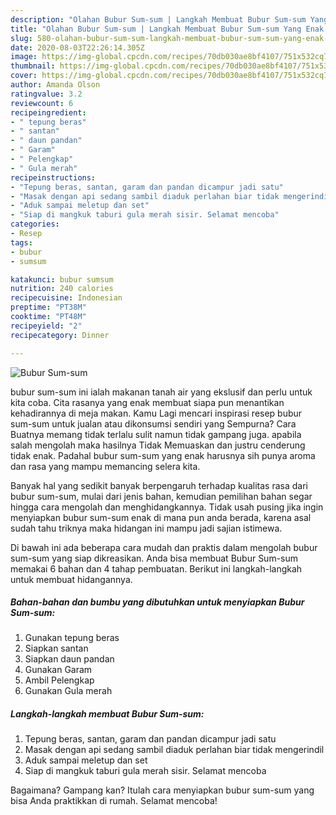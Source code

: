 ```yaml
---
description: "Olahan Bubur Sum-sum | Langkah Membuat Bubur Sum-sum Yang Enak Dan Lezat"
title: "Olahan Bubur Sum-sum | Langkah Membuat Bubur Sum-sum Yang Enak Dan Lezat"
slug: 580-olahan-bubur-sum-sum-langkah-membuat-bubur-sum-sum-yang-enak-dan-lezat
date: 2020-08-03T22:26:14.305Z
image: https://img-global.cpcdn.com/recipes/70db030ae8bf4107/751x532cq70/bubur-sum-sum-foto-resep-utama.jpg
thumbnail: https://img-global.cpcdn.com/recipes/70db030ae8bf4107/751x532cq70/bubur-sum-sum-foto-resep-utama.jpg
cover: https://img-global.cpcdn.com/recipes/70db030ae8bf4107/751x532cq70/bubur-sum-sum-foto-resep-utama.jpg
author: Amanda Olson
ratingvalue: 3.2
reviewcount: 6
recipeingredient:
- " tepung beras"
- " santan"
- " daun pandan"
- " Garam"
- " Pelengkap"
- " Gula merah"
recipeinstructions:
- "Tepung beras, santan, garam dan pandan dicampur jadi satu"
- "Masak dengan api sedang sambil diaduk perlahan biar tidak mengerindil"
- "Aduk sampai meletup dan set"
- "Siap di mangkuk taburi gula merah sisir. Selamat mencoba"
categories:
- Resep
tags:
- bubur
- sumsum

katakunci: bubur sumsum 
nutrition: 240 calories
recipecuisine: Indonesian
preptime: "PT38M"
cooktime: "PT48M"
recipeyield: "2"
recipecategory: Dinner

---
```



![Bubur Sum-sum](https://img-global.cpcdn.com/recipes/70db030ae8bf4107/751x532cq70/bubur-sum-sum-foto-resep-utama.jpg)


bubur sum-sum ini ialah makanan tanah air yang ekslusif dan perlu untuk kita coba. Cita rasanya yang enak membuat siapa pun menantikan kehadirannya di meja makan.
Kamu Lagi mencari inspirasi resep bubur sum-sum untuk jualan atau dikonsumsi sendiri yang Sempurna? Cara Buatnya memang tidak terlalu sulit namun tidak gampang juga. apabila salah mengolah maka hasilnya Tidak Memuaskan dan justru cenderung tidak enak. Padahal bubur sum-sum yang enak harusnya sih punya aroma dan rasa yang mampu memancing selera kita.



Banyak hal yang sedikit banyak berpengaruh terhadap kualitas rasa dari bubur sum-sum, mulai dari jenis bahan, kemudian pemilihan bahan segar hingga cara mengolah dan menghidangkannya. Tidak usah pusing jika ingin menyiapkan bubur sum-sum enak di mana pun anda berada, karena asal sudah tahu triknya maka hidangan ini mampu jadi sajian istimewa.


Di bawah ini ada beberapa cara mudah dan praktis dalam mengolah bubur sum-sum yang siap dikreasikan. Anda bisa membuat Bubur Sum-sum memakai 6 bahan dan 4 tahap pembuatan. Berikut ini langkah-langkah untuk membuat hidangannya.

<!--inarticleads1-->

##### Bahan-bahan dan bumbu yang dibutuhkan untuk menyiapkan Bubur Sum-sum:

1. Gunakan  tepung beras
1. Siapkan  santan
1. Siapkan  daun pandan
1. Gunakan  Garam
1. Ambil  Pelengkap
1. Gunakan  Gula merah




<!--inarticleads2-->

##### Langkah-langkah membuat Bubur Sum-sum:

1. Tepung beras, santan, garam dan pandan dicampur jadi satu
1. Masak dengan api sedang sambil diaduk perlahan biar tidak mengerindil
1. Aduk sampai meletup dan set
1. Siap di mangkuk taburi gula merah sisir. Selamat mencoba




Bagaimana? Gampang kan? Itulah cara menyiapkan bubur sum-sum yang bisa Anda praktikkan di rumah. Selamat mencoba!
